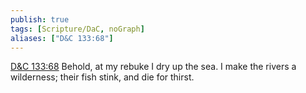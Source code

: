```yaml
---
publish: true
tags: [Scripture/DaC, noGraph]
aliases: ["D&C 133:68"]
---
```

[D&C 133:68](https://churchofjesuschrist.org/study/scriptures/dc-testament/dc/133?lang=eng&id=p68#p68) Behold, at my rebuke I dry up the sea. I make the rivers a wilderness; their fish stink, and die for thirst.
